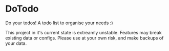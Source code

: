 # DoTodo

Do your todos!
A todo list to organise your needs :)

This project in it's current state is extreamly unstable. Features may break existing data or configs. Please use at your own risk, and make backups of your data.
